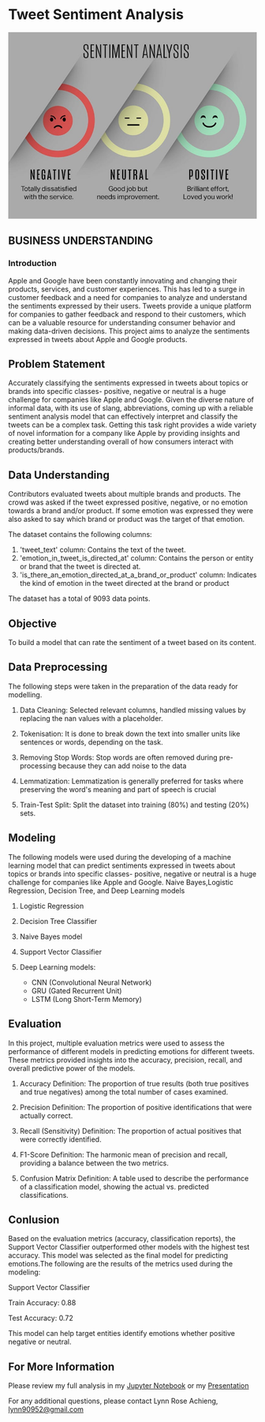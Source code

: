 # Tweet Sentiment Analysis

![TWEET](https://github.com/Lynn-rose/NLP---project/blob/main/images/WhatsApp%20Image%202024-08-05%20at%2010.22.14%20AM.jpeg)
## BUSINESS UNDERSTANDING
### Introduction
Apple and Google have been constantly innovating and changing their products, services, and customer experiences. This has led to a surge in customer feedback and a need for companies to analyze and understand the sentiments expressed by their users. Tweets provide a unique platform for companies to gather feedback and respond to their customers, which can be a valuable resource for understanding consumer behavior and making data-driven decisions. This project aims to analyze the sentiments expressed in tweets about Apple and Google products.


## Problem Statement
Accurately classifying the sentiments expressed in tweets about topics or brands into specific classes- positive, negative or neutral is a huge challenge for companies like Apple and Google. Given the diverse nature of informal data, with its use of slang, abbreviations, coming up with a reliable sentiment analysis model that can effectively interpret and classify the tweets can be a complex task. Getting this task right provides a wide variety of novel information for a company like Apple by providing insights and creating better understanding overall of how consumers interact with products/brands.


## Data Understanding
Contributors evaluated tweets about multiple brands and products. The crowd was asked if the tweet expressed positive, negative, or no emotion towards a brand and/or product. If some emotion was expressed they were also asked to say which brand or product was the target of that emotion.

The dataset contains the following columns:

1. 'tweet_text' column: Contains the text of the tweet.
2. 'emotion_in_tweet_is_directed_at' column: Contains the person or entity or brand that the tweet is directed at.
3. 'is_there_an_emotion_directed_at_a_brand_or_product' column: Indicates the kind of emotion in the tweet directed at the brand or product

The dataset has a total of 9093 data points.


## Objective
To build a model that can rate the sentiment of a tweet based on its content.


## Data Preprocessing
The following steps were taken in the preparation of the data ready for modelling.

1. Data Cleaning: Selected relevant columns, handled missing values by replacing the nan values with a placeholder.

2. Tokenisation: It is done to break down the text into smaller units like sentences or words, depending on the task.

3. Removing Stop Words: Stop words are often removed during pre-processing because they can add noise to the data

4. Lemmatization: Lemmatization is generally preferred for tasks where preserving the word's meaning and part of speech is crucial

5. Train-Test Split: Split the dataset into training (80%) and testing (20%) sets.



## Modeling
The following models were used during the developing of a machine learning model that can predict sentiments expressed in tweets about topics or brands into specific classes- positive, negative or neutral is a huge challenge for companies like Apple and Google. Naive Bayes,Logistic Regression, Decision Tree, and Deep Learning models

1. Logistic Regression
2. Decision Tree Classifier
3. Naive Bayes model
4. Support Vector Classifier
5. Deep Learning models:

    * CNN (Convolutional Neural Network)
    * GRU (Gated Recurrent Unit)
    * LSTM (Long Short-Term Memory)


## Evaluation
In this project, multiple evaluation metrics were used to assess the performance of different models in predicting emotions for different tweets. These metrics provided insights into the accuracy, precision, recall, and overall predictive power of the models.

1. Accuracy Definition: The proportion of true results (both true positives and true negatives) among the total number of cases examined.

2. Precision Definition: The proportion of positive identifications that were actually correct.

3. Recall (Sensitivity) Definition: The proportion of actual positives that were correctly identified.

4. F1-Score Definition: The harmonic mean of precision and recall, providing a balance between the two metrics.

5. Confusion Matrix Definition: A table used to describe the performance of a classification model, showing the actual vs. predicted classifications.


## Conlusion
Based on the evaluation metrics (accuracy, classification reports), the Support Vector Classifier outperformed other models with the highest test accuracy. This model was selected as the final model for predicting emotions.The following are the results of the metrics used during the modeling:

Support Vector Classifier

Train Accuracy: 0.88

Test Accuracy: 0.72

This model can help target entities identify emotions whether positive negative or neutral.


 ## For More Information  
Please review my full analysis in my [Jupyter Notebook](https://github.com/Lynn-rose/NLP---project/blob/main/index.ipynb) or my [Presentation](https://github.com/Lynn-rose/phase-3-project/blob/main/Predicting%20H1N1%20Vaccine%20Uptake.pdf)

For any additional questions, please contact Lynn Rose Achieng, lynn90952@gmail.com

```python

```
